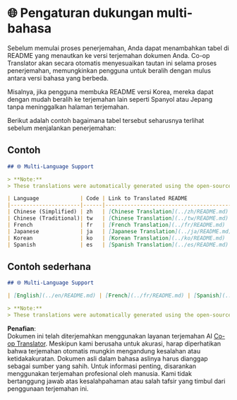 <!--
CO_OP_TRANSLATOR_METADATA:
{
  "original_hash": "2c90b11214747cd912cd321cf82b11f2",
  "translation_date": "2025-05-06T17:45:58+00:00",
  "source_file": "getting_started/multi-language-support.md",
  "language_code": "id"
}
-->
# 🌐 Pengaturan dukungan multi-bahasa

Sebelum memulai proses penerjemahan, Anda dapat menambahkan tabel di README yang menautkan ke versi terjemahan dokumen Anda. Co-op Translator akan secara otomatis menyesuaikan tautan ini selama proses penerjemahan, memungkinkan pengguna untuk beralih dengan mulus antara versi bahasa yang berbeda.

Misalnya, jika pengguna membuka README versi Korea, mereka dapat dengan mudah beralih ke terjemahan lain seperti Spanyol atau Jepang tanpa meninggalkan halaman terjemahan.

Berikut adalah contoh bagaimana tabel tersebut seharusnya terlihat sebelum menjalankan penerjemahan:

## Contoh

```md
## 🌐 Multi-Language Support

> **Note:**
> These translations were automatically generated using the open-source [co-op-translator](https://github.com/Azure/co-op-translator) and may contain errors or inaccuracies. For critical information, it is recommended to refer to the original or consult a professional human translation. If you'd like to add or update a translation, please refer to the [co-op-translator](https://github.com/Azure/co-op-translator) repository, where you can easily contribute using simple commands.

| Language             | Code | Link to Translated README                               | Last Updated |
|----------------------|------|---------------------------------------------------------|--------------|
| Chinese (Simplified) | zh   | [Chinese Translation](../zh/README.md)      | 2024-10-04   |
| Chinese (Traditional)| tw   | [Chinese Translation](../tw/README.md)      | 2024-10-04   |
| French               | fr   | [French Translation](../fr/README.md)       | 2024-10-04   |
| Japanese             | ja   | [Japanese Translation](../ja/README.md)     | 2024-10-04   |
| Korean               | ko   | [Korean Translation](../ko/README.md)       | 2024-10-04   |
| Spanish              | es   | [Spanish Translation](../es/README.md)      | 2024-10-04   |
```

## Contoh sederhana

```md
## 🌐 Multi-Language Support

| [English](../en/README.md) | [French](../fr/README.md) | [Spanish](../es/README.md) | [German](../de/README.md) | [Russian](../ru/README.md) | [Arabic](../ar/README.md) | [Persian (Farsi)](../fa/README.md) | [Urdu](../ur/README.md) | [Chinese (Simplified)](../zh/README.md) | [Chinese (Traditional, Macau)](../mo/README.md) | [Chinese (Traditional, Hong Kong)](../hk/README.md) | [Chinese (Traditional, Taiwan)](../tw/README.md) | [Japanese](../ja/README.md) | [Korean](../ko/README.md) | [Hindi](../hi/README.md) | [Bengali](../bn/README.md) | [Marathi](../mr/README.md) | [Nepali](../ne/README.md) | [Punjabi (Gurmukhi)](../pa/README.md) | [Portuguese](../pt/README.md) | [Italian](../it/README.md) | [Polish](../pl/README.md) | [Turkish](../tr/README.md) | [Greek](../el/README.md) | [Thai](../th/README.md) | [Swedish](../sv/README.md) | [Danish](../da/README.md) | [Norwegian](../no/README.md) | [Finnish](../fi/README.md) | [Dutch](../nl/README.md) | [Hebrew](../he/README.md) | [Vietnamese](../vi/README.md) | [Indonesian](./README.md) | [Malay](../ms/README.md) | [Tagalog (Filipino)](../tl/README.md) | [Swahili](../sw/README.md) | [Hungarian](../hu/README.md) | [Czech](../cs/README.md) | [Slovak](../sk/README.md) | [Romanian](../ro/README.md) | [Bulgarian](../bg/README.md) | [Serbian (Cyrillic)](../sr/README.md) | [Croatian](../hr/README.md) | [Slovenian](../sl/README.md) |

> **Note:**
> These translations were automatically generated using the open-source [co-op-translator](https://github.com/Azure/co-op-translator) and may contain errors or inaccuracies. For critical information, it is recommended to refer to the original or consult a professional human translation. If you'd like to add or update a translation, please refer to the [co-op-translator](https://github.com/Azure/co-op-translator) repository, where you can easily contribute using simple commands.
```

**Penafian**:  
Dokumen ini telah diterjemahkan menggunakan layanan terjemahan AI [Co-op Translator](https://github.com/Azure/co-op-translator). Meskipun kami berusaha untuk akurasi, harap diperhatikan bahwa terjemahan otomatis mungkin mengandung kesalahan atau ketidakakuratan. Dokumen asli dalam bahasa aslinya harus dianggap sebagai sumber yang sahih. Untuk informasi penting, disarankan menggunakan terjemahan profesional oleh manusia. Kami tidak bertanggung jawab atas kesalahpahaman atau salah tafsir yang timbul dari penggunaan terjemahan ini.